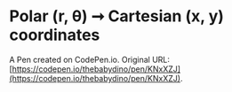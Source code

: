 # Polar (r, θ) ➞ Cartesian (x, y) coordinates

A Pen created on CodePen.io. Original URL: [https://codepen.io/thebabydino/pen/KNxXZJ](https://codepen.io/thebabydino/pen/KNxXZJ).

